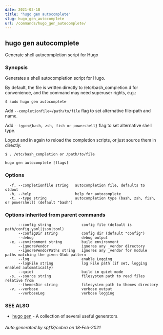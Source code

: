 ```yaml
---
date: 2021-02-18
title: "hugo gen autocomplete"
slug: hugo_gen_autocomplete
url: /commands/hugo_gen_autocomplete/
---
```

## hugo gen autocomplete

Generate shell autocompletion script for Hugo

### Synopsis

Generates a shell autocompletion script for Hugo.

By default, the file is written directly to /etc/bash_completion.d
for convenience, and the command may need superuser rights, e.g.:

	$ sudo hugo gen autocomplete

Add `--completionfile=/path/to/file` flag to set alternative
file-path and name.

Add `--type={bash, zsh, fish or powershell}` flag to set alternative
shell type.

Logout and in again to reload the completion scripts,
or just source them in directly:

	$ . /etc/bash_completion or /path/to/file

```
hugo gen autocomplete [flags]
```

### Options

```
  -f, --completionfile string   autocompletion file, defaults to stdout
  -h, --help                    help for autocomplete
  -t, --type string             autocompletion type (bash, zsh, fish, or powershell) (default "bash")
```

### Options inherited from parent commands

```
      --config string              config file (default is path/config.yaml|json|toml)
      --configDir string           config dir (default "config")
      --debug                      debug output
  -e, --environment string         build environment
      --ignoreVendor               ignores any _vendor directory
      --ignoreVendorPaths string   ignores any _vendor for module paths matching the given Glob pattern
      --log                        enable Logging
      --logFile string             log File path (if set, logging enabled automatically)
      --quiet                      build in quiet mode
  -s, --source string              filesystem path to read files relative from
      --themesDir string           filesystem path to themes directory
  -v, --verbose                    verbose output
      --verboseLog                 verbose logging
```

### SEE ALSO

* [hugo gen](/commands/hugo_gen/)	 - A collection of several useful generators.

###### Auto generated by spf13/cobra on 18-Feb-2021
